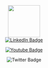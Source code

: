 


<div id="header" align="center">
  <img src="https://media.giphy.com/media/M9gbBd9nbDrOTu1Mqx/giphy.gif" width="100"/>
</div>


<div id="badges"  align="center">
  <a href="https://www.linkedin.com/in/dumindu-patabandi-845492157?lipi=urn%3Ali%3Apage%3Ad_flagship3_profile_view_base_contact_details%3BvRJijb2eT72a1TKbQbj%2FsQ%3D%3D"   target="_blank"><img align="center" src="https://img.shields.io/badge/LinkedIn-blue?style=for-the-badge&logo=linkedin&logoColor=white" alt="LinkedIn Badge" /></a>
  
  <a href="https://www.youtube.com/channel/UCS_AVNR3xyNojBchCspJNbQ" target="_blank"><img align="center" src="https://img.shields.io/badge/YouTube-red?style=for-the-badge&logo=youtube&logoColor=white" alt="Youtube Badge" /></a>

  <img herf = "https://www.youtube.com/channel/UCS_AVNR3xyNojBchCspJNbQ" src="https://img.shields.io/badge/Twitter-blue?style=for-the-badge&logo=twitter&logoColor=white" alt="Twitter Badge"/>
</div>



